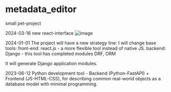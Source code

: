 ﻿# metadata_editor

small pet-project

2024-03-16
new react-interface
![image](https://github.com/malyshevdv/metadata_editor/assets/56846927/d9df8b76-6d5b-4d24-8480-833fdad10c62)


2024-01-01
The project will have a new strategy line: I will change base tools:
front-end: react.js - a more flexible tool instead of native JS.
backend: Django  - this tool has completed modules DRF, ORM

It will generate Django application modules. 


2023-06-12
Python development tool - Backend (Python-FastAPI) + Frontend (JS-HTML-CSS), for describing common real-world objects as a database model with minimal programming.


